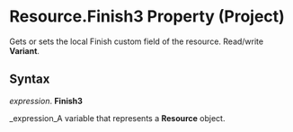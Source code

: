 
# Resource.Finish3 Property (Project)

Gets or sets the local Finish custom field of the resource. Read/write  **Variant**.


## Syntax

 _expression_. **Finish3**

 _expression_A variable that represents a  **Resource** object.

